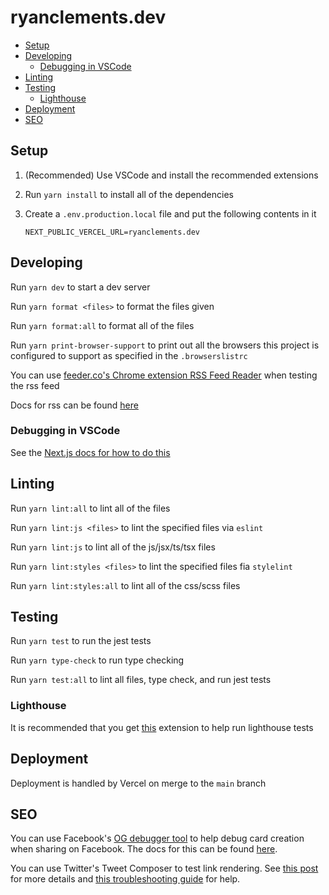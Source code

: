 # ryanclements.dev <!-- omit in toc -->

- [Setup](#setup)
- [Developing](#developing)
  - [Debugging in VSCode](#debugging-in-vscode)
- [Linting](#linting)
- [Testing](#testing)
  - [Lighthouse](#lighthouse)
- [Deployment](#deployment)
- [SEO](#seo)

## Setup

1. (Recommended) Use VSCode and install the recommended extensions
2. Run `yarn install` to install all of the dependencies
3. Create a `.env.production.local` file and put the following contents in it

   ```.env
   NEXT_PUBLIC_VERCEL_URL=ryanclements.dev
   ```

## Developing

Run `yarn dev` to start a dev server

Run `yarn format <files>` to format the files given

Run `yarn format:all` to format all of the files

Run `yarn print-browser-support` to print out all the browsers this project is configured to support as specified in the `.browserslistrc`

You can use [feeder.co's Chrome extension RSS Feed Reader](https://chrome.google.com/webstore/detail/rss-feed-reader/pnjaodmkngahhkoihejjehlcdlnohgmp/related?hl=en) when testing the rss feed

Docs for rss can be found [here](https://www.w3schools.com/xml/xml_rss.asp)

### Debugging in VSCode

See the [Next.js docs for how to do this](https://nextjs.org/docs/advanced-features/debugging#debugging-with-vs-code)

## Linting

Run `yarn lint:all` to lint all of the files

Run `yarn lint:js <files>` to lint the specified files via `eslint`

Run `yarn lint:js` to lint all of the js/jsx/ts/tsx files

Run `yarn lint:styles <files>` to lint the specified files fia `stylelint`

Run `yarn lint:styles:all` to lint all of the css/scss files

## Testing

Run `yarn test` to run the jest tests

Run `yarn type-check` to run type checking

Run `yarn test:all` to lint all files, type check, and run jest tests

### Lighthouse

It is recommended that you get [this](https://chrome.google.com/webstore/detail/lighthouse/blipmdconlkpinefehnmjammfjpmpbjk/related) extension to help run lighthouse tests

## Deployment

Deployment is handled by Vercel on merge to the `main` branch

## SEO

You can use Facebook's [OG debugger tool](https://developers.facebook.com/tools/debug/) to help debug card creation when sharing on Facebook. The docs for this can be found [here](https://developers.facebook.com/docs/sharing/webmasters/).

You can use Twitter's Tweet Composer to test link rendering. See [this post](https://twittercommunity.com/t/card-validator-preview-removal/175006) for more details and [this troubleshooting guide](https://developer.twitter.com/en/docs/twitter-for-websites/cards/guides/troubleshooting-cards) for help.
